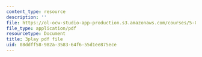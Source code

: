 ```yaml
---
content_type: resource
description: ''
file: https://ol-ocw-studio-app-production.s3.amazonaws.com/courses/5-07sc-biological-chemistry-i-fall-2013/08ddff58982a358364f655d1ee875ece_VVOazB6_D3Q.pdf
file_type: application/pdf
resourcetype: Document
title: 3play pdf file
uid: 08ddff58-982a-3583-64f6-55d1ee875ece
---
```

